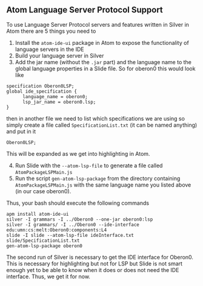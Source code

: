 Atom Language Server Protocol Support
-------------------------------------
To use Language Server Protocol servers and features
written in Silver in Atom there are 5 things you need to

1. Install the `atom-ide-ui` package in Atom to expose the
functionality of language servers in the IDE
2. Build your language server in Silver
3. Add the jar name (without the `.jar` part) and the
language name to the global language properties in a Slide
file. So for oberon0 this would look like
```
specification Oberon0LSP;
global ide_specification {
      language_name = oberon0;
      lsp_jar_name = oberon0.lsp;
}
```
then in another file we need to list which specifications
we are using so simply create a file called `SpecificationList.txt` (it can be named anything) and put in it
```
Oberon0LSP;
```
This will be expanded as we get into highlighting in Atom.

4. Run Slide with the `--atom-lsp-file` to generate a file
called `AtomPackageLSPMain.js`
5. Run the script `gen-atom-lsp-package` from the directory
containing `AtomPackageLSPMain.js` with the same language
name you listed above (in our case oberon0).

Thus, your bash should execute the following commands
```
apm install atom-ide-ui
silver -I grammars -I ../Oberon0 --one-jar oberon0:lsp
silver -I grammars/ -I ../Oberon0 --ide-interface edu:umn:cs:melt:Oberon0:components:L4
slide -I slide --atom-lsp-file ideInterface.txt slide/SpecificationList.txt
gen-atom-lsp-package oberon0
```
The second run of Silver is necessary to get the IDE
interface for Oberon0. This is necessary for highlighting
but not for LSP but Slide is not smart enough yet to be
able to know when it does or does not need the IDE interface.
Thus, we get it for now.
